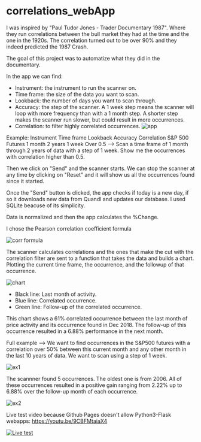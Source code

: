 # correlations_webApp
 
I was inspired by "Paul Tudor Jones - Trader Documentary 1987". Where they run correlations between the bull market they had at the time and the one in the 1920s. The correlation turned out to be over 90% and they indeed predicted the 1987 Crash.

The goal of this project was to automatize what they did in the documentary. 

In the app we can find:
- Instrument: the instrument to run the scanner on.
- Time frame: the size of the data you want to scan. 
- Lookback: the number of days you want to scan through.
- Accuracy: the step of the scanner. A 1 week step means the scanner will loop with more frequency than with a 1 month step. A shorter step makes the scanner run slower, but could result in more occurrences.
- Correlation: to filter highly correlated occurrences.
![app](https://github.com/3dvg/correlations_webApp/blob/master/imgs/app.png)

Example:
  Instrument    Time frame   Lookback   Accuracy   Correlation
S&P 500 Futures   1 month     2 years     1 week     Over 0.5
--> Scan a time frame of 1 month through 2 years of data with a step of 1 week. Show me the occurrences with correlation higher than 0.5.

Then we click on "Send" and the scanner starts. We can stop the scanner at any time by clicking on "Reset" and it will show us all the occurrences found since it started.

Once the "Send" button is clicked, the app checks if today is a new day, if so it downloads new data from Quandl and updates our database. I used SQLite beacuse of its simplicity.

Data is normalized and then the app calculates the %Change.

I chose the Pearson correlation coefficient formula

![corr formula](https://github.com/3dvg/correlations_webApp/blob/master/imgs/pearson.svg)

The scanner calculates correlations and the ones that make the cut with the correlation filter are sent to a function that takes the data and builds a chart. Plotting the current time frame, the occurrence, and the followup of that occurrence.

![chart](https://github.com/3dvg/correlations_webApp/blob/master/imgs/chart.png)

- Black line: Last month of activity. 
- Blue line: Correlated occurrence.
- Green line: Follow-up of the correlated occurrence. 

This chart shows a 61% correlated occurrence between the last month of price activity and its occurrence found in Dec 2018. The follow-up of this occurrence resulted in a 6.88% performance in the next month. 

Full example --> 
We want to find occurrences in the S&P500 futures with a correlation over 50% between this current month and any other month in the last 10 years of data. We want to scan using a step of 1 week.

![ex1](https://github.com/3dvg/correlations_webApp/blob/master/imgs/ex1.png)

The scannner found 5 occurrences. The oldest one is from 2006. All of these occurrences resulted in a positive gain ranging from 2.22% up to 6.88% over the follow-up month of each occurrence.

![ex2](https://github.com/3dvg/correlations_webApp/blob/master/imgs/ex2.png)

Live test video because Github Pages doesn't allow Python3-Flask webapps: 
https://youtu.be/9CBFMtaiaX4

[![Live test](https://img.youtube.com/vi/9CBFMtaiaX4/0.jpg)](https://youtu.be/9CBFMtaiaX4)
